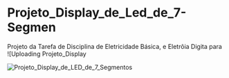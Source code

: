 # Projeto_Display_de_Led_de_7-Segmen
Projeto da Tarefa de Disciplina de Eletricidade Básica, e Eletrôia Digita para 
![Uploading Projeto_Display

![Projeto_Display_de_LED_de_7_Segmentos](https://github.com/user-attachments/assets/9eec8055-4d3a-4ee0-8d12-18627fa1eed5)
